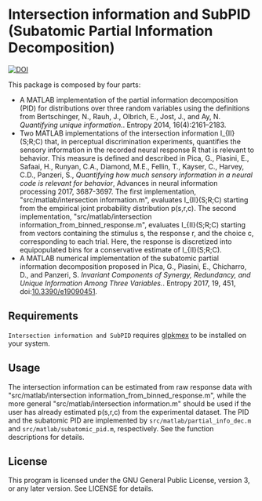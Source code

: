 # Intersection information and SubPID (Subatomic Partial Information Decomposition)

[![DOI](https://zenodo.org/badge/DOI/10.5281/zenodo.850362.svg)](https://doi.org/10.5281/zenodo.850362)

This package is composed by four parts:

- A MATLAB implementation of the partial information decomposition
  (PID) for distributions over three random variables using the
  definitions from Bertschinger, N., Rauh, J., Olbrich, E., Jost, J.,
  and Ay, N. *Quantifying unique information.*. Entropy 2014,
  16(4):2161–2183.
- Two MATLAB implementations of the intersection information I_{II}(S;R;C)
  that, in perceptual discrimination experiments, quantifies the sensory 
  information in the recorded neural response R that is relevant to behavior.
  This measure is defined and described in Pica, G., Piasini, E., Safaai, H., 
  Runyan, C.A., Diamond, M.E., Fellin, T., Kayser, C., Harvey, C.D., Panzeri, S.,
  *Quantifying how much sensory information in a neural code is 
  relevant for behavior*, Advances in neural information processing 2017, 3687-3697.
  The first implementation, "src/matlab/intersection information.m", evaluates 
  I_{II}(S;R;C) starting from the empirical joint probability distribution p(s,r,c).
  The second implementation, "src/matlab/intersection information_from_binned_response.m", 
  evaluates I_{II}(S;R;C) starting from vectors containing the stimulus s, the response r, 
  and the choice c, corresponding to each trial. Here, the response is discretized into equipopulated
  bins for a conservative estimate of I_{II}(S;R;C).
- A MATLAB numerical implementation of the subatomic partial
  information decomposition proposed in Pica, G., Piasini, E.,
  Chicharro, D., and Panzeri, S. *Invariant Components of Synergy,
  Redundancy, and Unique Information Among Three Variables.*. Entropy
  2017, 19, 451,
  doi:[10.3390/e19090451](https://dx.doi.org/10.3390/e19090451).

## Requirements

`Intersection information and SubPID` requires [glpkmex](https://github.com/blegat/glpkmex) to be
installed on your system.

## Usage

The intersection information can be estimated from raw response data
with "src/matlab/intersection information_from_binned_response.m", 
while the more general "src/matlab/intersection information.m" should 
be used if the user has already estimated p(s,r,c) from the experimental dataset.
The PID and the subatomic PID are implemented by `src/matlab/partial_info_dec.m`
and `src/matlab/subatomic_pid.m`, respectively. See the function
descriptions for details.

## License
	
This program is licensed under the GNU General Public License, version
3, or any later version. See LICENSE for details.
